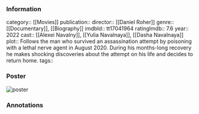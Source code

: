 ### Information
category:: [[Movies]]
publication:: 
director:: [[Daniel Roher]]
genre:: [[Documentary]], [[Biography]]
imdbId:: tt17041964
ratingImdb:: 7.6
year:: 2022
cast:: [[Alexei Navalny]], [[Yulia Navalnaya]], [[Dasha Navalnaya]]
plot:: Follows the man who survived an assassination attempt by poisoning with a lethal nerve agent in August 2020. During his months-long recovery he makes shocking discoveries about the attempt on his life and decides to return home.
tags::


### Poster
![poster](https://m.media-amazon.com/images/M/MV5BZDcxZjVlYTMtNDRmYi00M2YyLTg2NjItNmZmMmVjYzgxNmRmXkEyXkFqcGdeQXVyNzI5MDE3MQ@@._V1_SX300.jpg)


### Annotations
